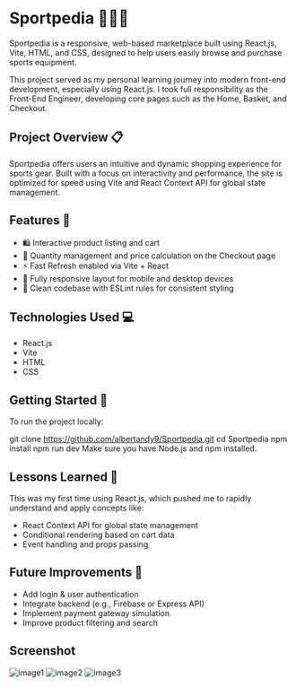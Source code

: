 # Sportpedia 🏀🏸🎾

Sportpedia is a responsive, web-based marketplace built using React.js, Vite, HTML, and CSS, designed to help users easily browse and purchase sports equipment.

This project served as my personal learning journey into modern front-end development, especially using React.js. I took full responsibility as the Front-End Engineer, developing core pages such as the Home, Basket, and Checkout.

## Project Overview 📋

Sportpedia offers users an intuitive and dynamic shopping experience for sports gear. Built with a focus on interactivity and performance, the site is optimized for speed using Vite and React Context API for global state management.

## Features 🎯
- 🛍️ Interactive product listing and cart
- 🧮 Quantity management and price calculation on the Checkout page
- ⚡ Fast Refresh enabled via Vite + React
- 📱 Fully responsive layout for mobile and desktop devices
- 🧠 Clean codebase with ESLint rules for consistent styling

## Technologies Used 💻
- React.js
- Vite
- HTML
- CSS

## Getting Started 🚀
To run the project locally:

git clone https://github.com/albertandy9/Sportpedia.git
cd Sportpedia
npm install
npm run dev
Make sure you have Node.js and npm installed.

## Lessons Learned 🧠
This was my first time using React.js, which pushed me to rapidly understand and apply concepts like:

- React Context API for global state management
- Conditional rendering based on cart data
- Event handling and props passing

## Future Improvements 🔧
- Add login & user authentication
- Integrate backend (e.g., Firebase or Express API)
- Implement payment gateway simulation
- Improve product filtering and search

## Screenshot
![image1](imagess/SportMarketplace.png)
![image2](imagess/SportMarketplace_2.png)
![image3](imagess/SportMarketplace_3.png)
